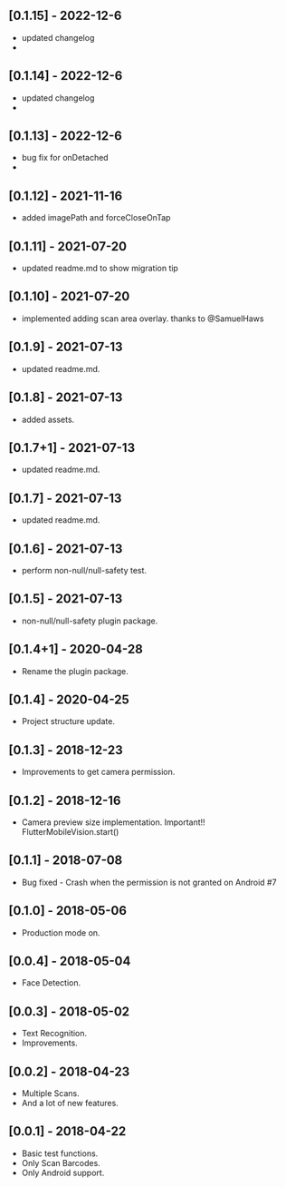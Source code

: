 
## [0.1.15] - 2022-12-6

* updated changelog
* 
## [0.1.14] - 2022-12-6

* updated changelog
* 
## [0.1.13] - 2022-12-6

* bug fix for onDetached
* 
## [0.1.12] - 2021-11-16

* added imagePath and forceCloseOnTap

## [0.1.11] - 2021-07-20

* updated readme.md to show migration tip

## [0.1.10] - 2021-07-20

* implemented adding scan area overlay. thanks to @SamuelHaws

## [0.1.9] - 2021-07-13

* updated readme.md.

## [0.1.8] - 2021-07-13

* added assets.

## [0.1.7+1] - 2021-07-13

* updated readme.md.

## [0.1.7] - 2021-07-13

* updated readme.md.

## [0.1.6] - 2021-07-13

* perform non-null/null-safety test.

## [0.1.5] - 2021-07-13

* non-null/null-safety plugin package.

## [0.1.4+1] - 2020-04-28

* Rename the plugin package.


## [0.1.4] - 2020-04-25

* Project structure update.


## [0.1.3] - 2018-12-23

* Improvements to get camera permission.


## [0.1.2] - 2018-12-16

* Camera preview size implementation. Important!! FlutterMobileVision.start()


## [0.1.1] - 2018-07-08

* Bug fixed - Crash when the permission is not granted on Android #7


## [0.1.0] - 2018-05-06

* Production mode on.


## [0.0.4] - 2018-05-04

* Face Detection.


## [0.0.3] - 2018-05-02

* Text Recognition.
* Improvements.


## [0.0.2] - 2018-04-23

* Multiple Scans.
* And a lot of new features.


## [0.0.1] - 2018-04-22

* Basic test functions.
* Only Scan Barcodes.
* Only Android support.
